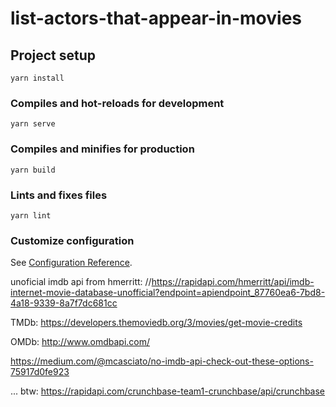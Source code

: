 # list-actors-that-appear-in-movies

## Project setup
```
yarn install
```

### Compiles and hot-reloads for development
```
yarn serve
```

### Compiles and minifies for production
```
yarn build
```

### Lints and fixes files
```
yarn lint
```

### Customize configuration
See [Configuration Reference](https://cli.vuejs.org/config/).



unoficial imdb api from hmerritt:
//https://rapidapi.com/hmerritt/api/imdb-internet-movie-database-unofficial?endpoint=apiendpoint_87760ea6-7bd8-4a18-9339-8a7f7dc681cc


TMDb:
https://developers.themoviedb.org/3/movies/get-movie-credits

OMDb:
http://www.omdbapi.com/

https://medium.com/@mcasciato/no-imdb-api-check-out-these-options-75917d0fe923


...
btw: 
https://rapidapi.com/crunchbase-team1-crunchbase/api/crunchbase

